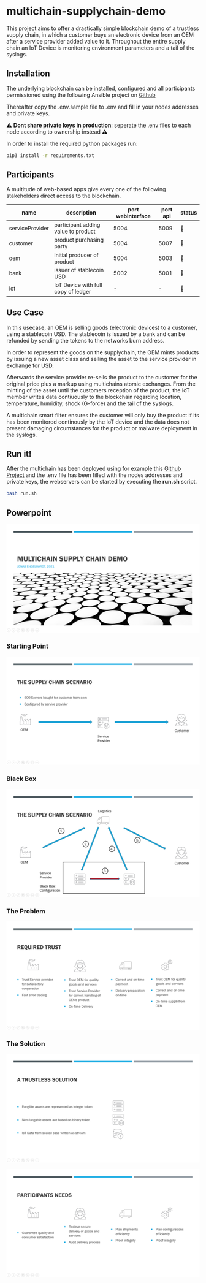 # multichain-supplychain-demo
This project aims to offer a drastically simple blockchain demo of a trustless supply chain, in which a customer buys an electronic device from an OEM after a service provider added value to it. Throughout the entire supply chain an IoT Device is monitoring environment parameters and a tail of the syslogs.

## Installation
The underlying blockchain can be installed, configured and all participants permissioned using the following Ansible project on [Github](https://github.com/joengelh/multichain-ansible-automation)

Thereafter copy the .env.sample file to .env and fill in your nodes addresses and private keys.

:warning: **Dont share private keys in production**: seperate the .env files to each node according to ownership instead :warning:

In order to install the required python packages run:

```bash
pip3 install -r requirements.txt
```

## Participants
A multitude of web-based apps give every one of the following stakeholders direct access to the blockchain.

name | description | port webinterface | port api | status
-----|-------------|-------------------|----------|-------
serviceProvider | participant adding value to product | 5004 | 5009 | :yellow_heart:
customer | product purchasing party | 5004 | 5007 | :yellow_heart:
oem | initial producer of product | 5004 | 5003 | :yellow_heart:
bank | issuer of stablecoin USD | 5002 | 5001 | :green_heart:
iot | IoT Device with full copy of ledger | - | - | :green_heart:

## Use Case

In this usecase, an OEM is selling goods (electronic devices) to a customer, using a stablecoin USD.
The stablecoin is issued by a bank and can be refunded by sending the tokens to the networks burn address.

In order to represent the goods on the supplychain, the OEM mints products by issuing a new asset class and selling the asset to the service provider in exchange for USD.

Afterwards the service provider re-sells the product to the customer for the original price plus a markup using multichains atomic exchanges.
From the minting of the asset until the customers reception of the product, the IoT member writes data contiuously to the blockchain regarding location, temperature, humidity, shock (G-force) and the tail of the syslogs.

A multichain smart filter ensures the customer will only buy the product if its has been monitored continously by the IoT device and the data does not present damaging circumstances for the product or malware deployment in the syslogs.

## Run it!
After the multichain has been deployed using for example this [Github Project](https://github.com/joengelh/multichain-ansible-automation) and the .env file has been filled with the nodes addresses and private keys, the webservers can be started by executing the **run.sh** script.

```bash
bash run.sh
```

## Powerpoint

![Title](images/slide1.PNG)

### Starting Point

![Starting Point](images/slide2.PNG)

### Black Box

![Black Box](images/slide3.PNG)

### The Problem

![The Problem](images/slide4.PNG)

### The Solution

![The Solution](images/slide5.PNG)

![Needs Met](images/slide6.PNG)

